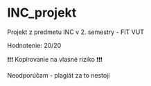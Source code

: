 # INC_projekt
Projekt z predmetu INC v 2. semestry - FIT VUT

Hodnotenie: 20/20

❗️❗️❗️ Kopírovanie na vlasné riziko ❗️❗️❗️

  Neodporúčam - plagiát za to nestojí
